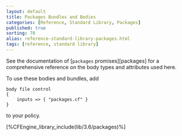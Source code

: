 ```yaml
---
layout: default
title: Packages Bundles and Bodies
categories: [Reference, Standard Library, Packages]
published: true
sorting: 70
alias: reference-standard-library-packages.html
tags: [reference, standard library]
---
```


See the documentation of [`packages` promises][packages] for a
comprehensive reference on the body types and attributes used here.

To use these bodies and bundles, add

```cf3
body file control
{
	inputs => { "packages.cf" }
}
```

to your policy.


[%CFEngine_library_include(lib/3.6/packages)%]

